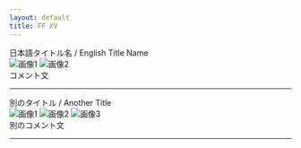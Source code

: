 ```yaml
---
layout: default
title: FF XV
---
```


<div class="section-block">
  <div class="section-title">日本語タイトル名 / English Title Name</div>
  <div class="section-images">
    <img src="/ffmtg/assets/sample1.jpg" alt="画像1">
    <img src="/ffmtg/assets/sample2.jpg" alt="画像2">
  </div>
  <div class="section-comment">コメント文</div>
  <hr>
</div>

<div class="section-block">
  <div class="section-title">別のタイトル / Another Title</div>
  <div class="section-images">
    <img src="/ffmtg/assets/sample3.jpg" alt="画像1">
    <img src="/ffmtg/assets/sample4.jpg" alt="画像2">
    <img src="/ffmtg/assets/sample5.jpg" alt="画像3">
  </div>
  <div class="section-comment">別のコメント文</div>
  <hr>
</div>

<!-- 上記ブロックを繰り返し追加していくことで、10～100回の繰り返しが可能です -->